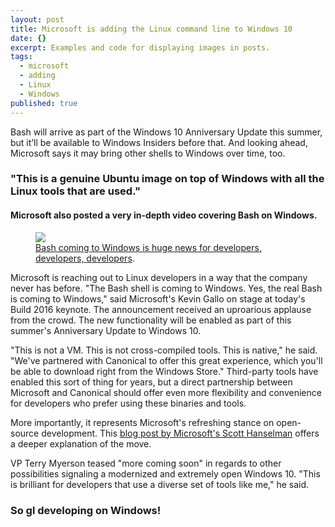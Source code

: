 ```yaml
---
layout: post
title: Microsoft is adding the Linux command line to Windows 10
date: {}
excerpt: Examples and code for displaying images in posts.
tags:
  - microsoft
  - adding
  - Linux
  - Windows
published: true
---
```


Bash will arrive as part of the Windows 10 Anniversary Update this summer, but it’ll be available to Windows Insiders before that. And looking ahead, Microsoft says it may bring other shells to Windows over time, too.

### "This is a genuine Ubuntu image on top of Windows with all the Linux tools that are used."

#### Microsoft also posted a very in-depth video covering Bash on Windows.

<figure>
	<a href="https://cdn0.vox-cdn.com/thumbor/qM_vZAvDdOFWnBQF-q3ejPMtftI=/800x0/filters:no_upscale()/cdn0.vox-cdn.com/uploads/chorus_asset/file/6264457/microsoft-build-2016-event-verge_205.0.0.jpg"><img src="https://cdn0.vox-cdn.com/thumbor/qM_vZAvDdOFWnBQF-q3ejPMtftI=/800x0/filters:no_upscale()/cdn0.vox-cdn.com/uploads/chorus_asset/file/6264457/microsoft-build-2016-event-verge_205.0.0.jpg"></a>
	<figcaption><a href="https://cdn0.vox-cdn.com/thumbor/qM_vZAvDdOFWnBQF-q3ejPMtftI=/800x0/filters:no_upscale()/cdn0.vox-cdn.com/uploads/chorus_asset/file/6264457/microsoft-build-2016-event-verge_205.0.0.jpg" title="Bash coming to Windows is huge news for developers, developers, developers">Bash coming to Windows is huge news for developers, developers, developers</a>.</figcaption>
</figure>



Microsoft is reaching out to Linux developers in a way that the company never has before. "The Bash shell is coming to Windows. Yes, the real Bash is coming to Windows," said Microsoft's Kevin Gallo on stage at today's Build 2016 keynote. The announcement received an uproarious applause from the crowd. The new functionality will be enabled as part of this summer's Anniversary Update to Windows 10.


"This is not a VM. This is not cross-compiled tools. This is native," he said. "We've partnered with Canonical to offer this great experience, which you'll be able to download right from the Windows Store." Third-party tools have enabled this sort of thing for years, but a direct partnership between Microsoft and Canonical should offer even more flexibility and convenience for developers who prefer using these binaries and tools.


More importantly, it represents Microsoft's refreshing stance on open-source development. This [blog post by Microsoft's Scott Hanselman](http://www.hanselman.com/blog/DevelopersCanRunBashShellAndUsermodeUbuntuLinuxBinariesOnWindows10.aspx)  offers a deeper explanation of the move.


VP Terry Myerson teased "more coming soon" in regards to other possibilities signaling a modernized and extremely open Windows 10. "This is brilliant for developers that use a diverse set of tools like me," he said.

### So gl developing on Windows!
